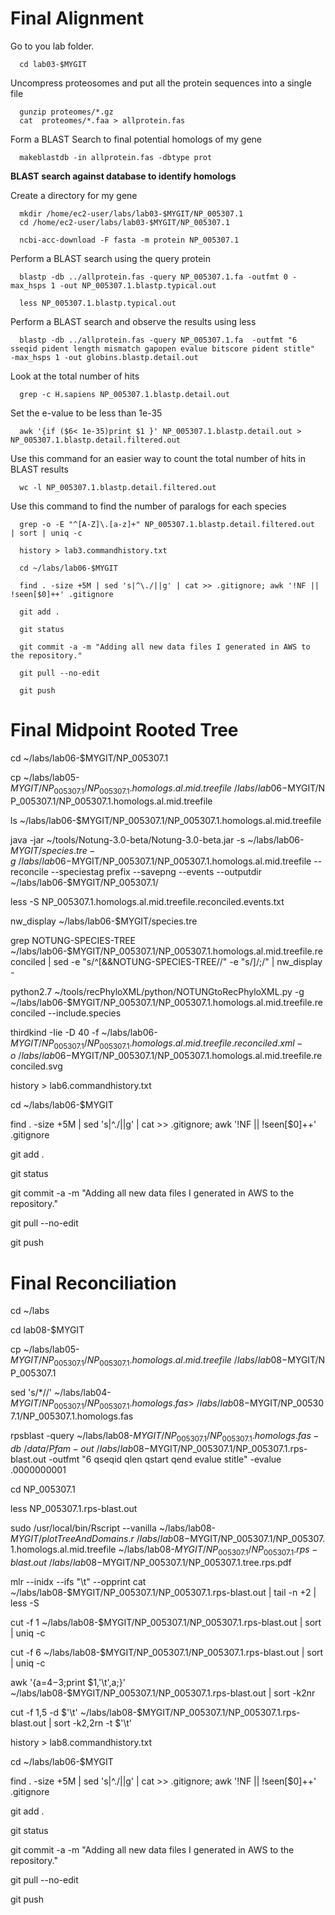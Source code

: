 # Final Alignment 

Go to you lab folder. 
```
  cd lab03-$MYGIT
```
Uncompress proteosomes and put all the protein sequences into a single file 
```
  gunzip proteomes/*.gz
  cat  proteomes/*.faa > allprotein.fas
```
Form a BLAST Search to final potential homologs of my gene
```
  makeblastdb -in allprotein.fas -dbtype prot
```
**BLAST search against database to identify homologs**

Create a directory for my gene
```
  mkdir /home/ec2-user/labs/lab03-$MYGIT/NP_005307.1
  cd /home/ec2-user/labs/lab03-$MYGIT/NP_005307.1
```
```
  ncbi-acc-download -F fasta -m protein NP_005307.1
```
Perform a BLAST search using the query protein
```
  blastp -db ../allprotein.fas -query NP_005307.1.fa -outfmt 0 -max_hsps 1 -out NP_005307.1.blastp.typical.out
```
```
  less NP_005307.1.blastp.typical.out
```
Perform a BLAST search and observe the results using less
```
  blastp -db ../allprotein.fas -query NP_005307.1.fa  -outfmt "6 sseqid pident length mismatch gapopen evalue bitscore pident stitle"  -max_hsps 1 -out globins.blastp.detail.out
```
Look at the total number of hits 
```
  grep -c H.sapiens NP_005307.1.blastp.detail.out
```
Set the e-value to be less than 1e-35
```
  awk '{if ($6< 1e-35)print $1 }' NP_005307.1.blastp.detail.out > NP_005307.1.blastp.detail.filtered.out
```
Use this command for an easier way to count the total number of hits in BLAST results 
```
  wc -l NP_005307.1.blastp.detail.filtered.out
```
Use this command to find the number of paralogs for each species 
```
  grep -o -E "^[A-Z]\.[a-z]+" NP_005307.1.blastp.detail.filtered.out  | sort | uniq -c
```
```
  history > lab3.commandhistory.txt
```
```
  cd ~/labs/lab06-$MYGIT

  find . -size +5M | sed 's|^\./||g' | cat >> .gitignore; awk '!NF || !seen[$0]++' .gitignore

  git add .

  git status

  git commit -a -m "Adding all new data files I generated in AWS to the repository."

  git pull --no-edit

  git push 
```

# Final Midpoint Rooted Tree

cd ~/labs/lab06-$MYGIT/NP_005307.1

cp ~/labs/lab05-$MYGIT/NP_005307.1/NP_005307.1.homologs.al.mid.treefile ~/labs/lab06-$MYGIT/NP_005307.1/NP_005307.1.homologs.al.mid.treefile

ls ~/labs/lab06-$MYGIT/NP_005307.1/NP_005307.1.homologs.al.mid.treefile  

java -jar ~/tools/Notung-3.0-beta/Notung-3.0-beta.jar -s ~/labs/lab06-$MYGIT/species.tre -g ~/labs/lab06-$MYGIT/NP_005307.1/NP_005307.1.homologs.al.mid.treefile --reconcile --speciestag prefix --savepng --events --outputdir ~/labs/lab06-$MYGIT/NP_005307.1/

less -S NP_005307.1.homologs.al.mid.treefile.reconciled.events.txt

nw_display ~/labs/lab06-$MYGIT/species.tre

grep NOTUNG-SPECIES-TREE ~/labs/lab06-$MYGIT/NP_005307.1/NP_005307.1.homologs.al.mid.treefile.reconciled | sed -e "s/^\[&&NOTUNG-SPECIES-TREE//" -e "s/\]/;/" | nw_display -

python2.7 ~/tools/recPhyloXML/python/NOTUNGtoRecPhyloXML.py -g ~/labs/lab06-$MYGIT/NP_005307.1/NP_005307.1.homologs.al.mid.treefile.reconciled --include.species

thirdkind -Iie -D 40 -f ~/labs/lab06-$MYGIT/NP_005307.1/NP_005307.1.homologs.al.mid.treefile.reconciled.xml -o  ~/labs/lab06-$MYGIT/NP_005307.1/NP_005307.1.homologs.al.mid.treefile.reconciled.svg

history > lab6.commandhistory.txt

cd ~/labs/lab06-$MYGIT

find . -size +5M | sed 's|^\./||g' | cat >> .gitignore; awk '!NF || !seen[$0]++' .gitignore

git add .

git status

git commit -a -m "Adding all new data files I generated in AWS to the repository."

git pull --no-edit

git push 

# Final Reconciliation

cd ~/labs

 cd lab08-$MYGIT

cp ~/labs/lab05-$MYGIT/NP_005307.1/NP_005307.1.homologs.al.mid.treefile ~/labs/
lab08-$MYGIT/NP_005307.1

sed 's/*//' ~/labs/lab04-$MYGIT/NP_005307.1/NP_005307.1.homologs.fas > ~/labs/l
ab08-$MYGIT/NP_005307.1/NP_005307.1.homologs.fas

rpsblast -query ~/labs/lab08-$MYGIT/NP_005307.1/NP_005307.1.homologs.fas -db ~/data/Pfam -out ~/labs/lab08-$MYGIT/NP_005307.1/NP_005307.1.rps-blast.out  -outfmt "6 qseqid qlen qstart qend evalue stitle" -evalue .0000000001

cd NP_005307.1

less NP_005307.1.rps-blast.out

sudo /usr/local/bin/Rscript  --vanilla ~/labs/lab08-$MYGIT/plotTreeAndDomains.r ~/labs/lab08-$MYGIT/NP_005307.1/NP_005307.1.homologs.al.mid.treefile ~/labs/lab08-$MYGIT/NP_005307.1/NP_005307.1.rps-blast.out ~/labs/
lab08-$MYGIT/NP_005307.1/NP_005307.1.tree.rps.pdf


mlr --inidx --ifs "\t" --opprint  cat ~/labs/lab08-$MYGIT/NP_005307.1/NP_005307.1.rps-blast.out | tail -n +2 | less -S

cut -f 1 ~/labs/lab08-$MYGIT/NP_005307.1/NP_005307.1.rps-blast.out | sort | uniq -c

cut -f 6 ~/labs/lab08-$MYGIT/NP_005307.1/NP_005307.1.rps-blast.out | sort | uniq -c

awk '{a=$4-$3;print $1,'\t',a;}' ~/labs/lab08-$MYGIT/NP_005307.1/NP_005307.1.rps-blast.out |  sort  -k2nr

cut -f 1,5 -d $'\t' ~/labs/lab08-$MYGIT/NP_005307.1/NP_005307.1.rps-blast.out | sort -k2,2rn -t $'\t' 

history > lab8.commandhistory.txt

cd ~/labs/lab06-$MYGIT

find . -size +5M | sed 's|^\./||g' | cat >> .gitignore; awk '!NF || !seen[$0]++' .gitignore

git add .

git status

git commit -a -m "Adding all new data files I generated in AWS to the repository."

git pull --no-edit

git push 

